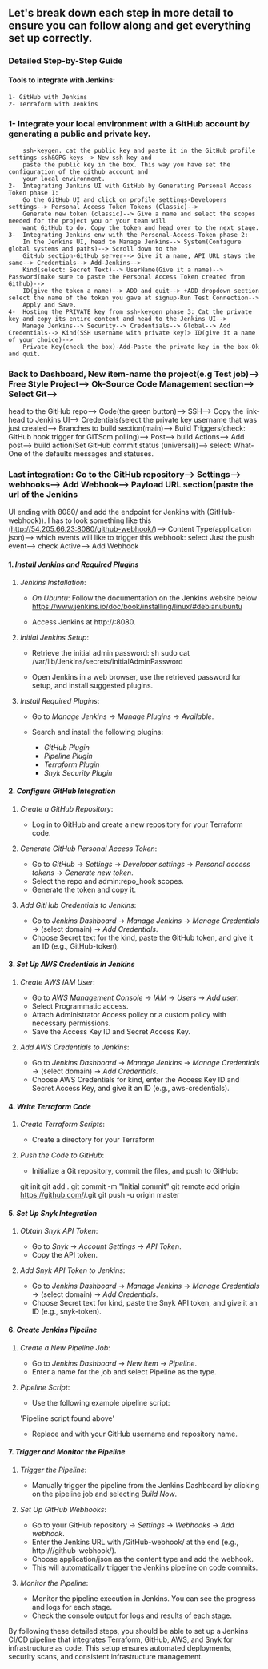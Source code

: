 ## Let's break down each step in more detail to ensure you can follow along and get everything set up correctly.

### Detailed Step-by-Step Guide

#### Tools to integrate with Jenkins:
    1- GitHub with Jenkins
    2- Terraform with Jenkins


### 1- Integrate your local environment with a GitHub account by generating a public and private key. 
        ssh-keygen. cat the public key and paste it in the GitHub profile settings-ssh&GPG keys--> New ssh key and
        paste the public key in the box. This way you have set the configuration of the github account and
        your local environment.
    2-  Integrating Jenkins UI with GitHub by Generating Personal Access Token phase 1: 
        Go the GitHub UI and click on profile settings-Developers settings--> Personal Access Token Tokens (Classic)-->
        Generate new token (classic)--> Give a name and select the scopes needed for the project you or your team will 
        want GitHub to do. Copy the token and head over to the next stage.
    3-  Integrating Jenkins env with the Personal-Access-Token phase 2: 
        In the Jenkins UI, head to Manage Jenkins--> System(Configure global systems and paths)--> Scroll down to the 
        GitHub section-GitHub server--> Give it a name, API URL stays the same--> Credentials--> Add-Jenkins--> 
        Kind(select: Secret Text)--> UserName(Give it a name)--> Password(make sure to paste the Personal Access Token created from Github)-->
        ID(give the token a name)--> ADD and quit--> +ADD dropdown section select the name of the token you gave at signup-Run Test Connection--> 
        Apply and Save.
    4-  Hosting the PRIVATE key from ssh-keygen phase 3: Cat the private key and copy its entire content and head to the Jenkins UI-->
        Manage Jenkins--> Security--> Credentials--> Global--> Add Credentials--> Kind(SSH username with private key)> ID(give it a name of your choice)-->
        Private Key(check the box)-Add-Paste the private key in the box-Ok and quit.

### Back to Dashboard, New item-name the project(e.g Test job)--> Free Style Project--> Ok-Source Code Management section--> Select Git-->
head to the GitHub repo--> Code(the green button)--> SSH--> Copy the link-head to Jenkins UI--> Credentials(select the private key username that was just created--> Branches to build section(main)--> Build Triggers(check: GitHub hook trigger for GITScm polling)--> Post--> build Actions--> Add post--> build action(Set GitHub commit status (universal))--> select: What-One of the defaults messages and statuses.


### Last integration: Go to the GitHub repository--> Settings--> webhooks--> Add Webhook--> Payload URL section(paste the url of the Jenkins 
UI ending with 8080/ and add the endpoint for Jenkins with (GitHub-webhook)). I has to look something like this (http://54.205.66.23:8080/github-webhook/)-->
Content Type(application json)--> which events will like to trigger this webhook: select Just the push event--> check Active--> Add Webhook


#### 1. *Install Jenkins and Required Plugins*

1. *Jenkins Installation*:
   - *On Ubuntu*: Follow the documentation on the Jenkins website below
     https://www.jenkins.io/doc/book/installing/linux/#debianubuntu
     
   - Access Jenkins at http://<your-server-ip>:8080.

2. *Initial Jenkins Setup*:
   - Retrieve the initial admin password:
     sh
     sudo cat /var/lib/Jenkins/secrets/initialAdminPassword
     
   - Open Jenkins in a web browser, use the retrieved password for setup, and install suggested plugins.

3. *Install Required Plugins*:
   - Go to *Manage Jenkins* -> *Manage Plugins* -> *Available*.

   - Search and install the following plugins:
     - *GitHub Plugin*
     - *Pipeline Plugin*
     - *Terraform Plugin*
     - *Snyk Security Plugin*

#### 2. *Configure GitHub Integration*

1. *Create a GitHub Repository*:
   - Log in to GitHub and create a new repository for your Terraform code.

2. *Generate GitHub Personal Access Token*:
   - Go to *GitHub* -> *Settings* -> *Developer settings* -> *Personal access tokens* -> *Generate new token*.
   - Select the repo and admin:repo_hook scopes.
   - Generate the token and copy it.

3. *Add GitHub Credentials to Jenkins*:
   - Go to *Jenkins Dashboard* -> *Manage Jenkins* -> *Manage Credentials* -> (select domain) -> *Add Credentials*.
   - Choose Secret text for the kind, paste the GitHub token, and give it an ID (e.g., GitHub-token).

#### 3. *Set Up AWS Credentials in Jenkins*

1. *Create AWS IAM User*:
   - Go to *AWS Management Console* -> *IAM* -> *Users* -> *Add user*.
   - Select Programmatic access.
   - Attach Administrator Access policy or a custom policy with necessary permissions.
   - Save the Access Key ID and Secret Access Key.

2. *Add AWS Credentials to Jenkins*:
   - Go to *Jenkins Dashboard* -> *Manage Jenkins* -> *Manage Credentials* -> (select domain) -> *Add Credentials*.
   - Choose AWS Credentials for kind, enter the Access Key ID and Secret Access Key, and give it an ID (e.g., aws-credentials).

#### 4. *Write Terraform Code*

1. *Create Terraform Scripts*:
   - Create a directory for your Terraform

2. *Push the Code to GitHub*:
   - Initialize a Git repository, commit the files, and push to GitHub:

  
   git init
   git add .
   git commit -m "Initial commit"
   git remote add origin https://github.com/<your-username>/<your-repo>.git
   git push -u origin master
   

#### 5. *Set Up Snyk Integration*

1. *Obtain Snyk API Token*:
   - Go to *Snyk* -> *Account Settings* -> *API Token*.
   - Copy the API token.

2. *Add Snyk API Token to Jenkins*:
   - Go to *Jenkins Dashboard* -> *Manage Jenkins* -> *Manage Credentials* -> (select domain) -> 
     *Add Credentials*.
   - Choose Secret text for kind, paste the Snyk API token, and give it an ID (e.g., snyk-token).

#### 6. *Create Jenkins Pipeline*

1. *Create a New Pipeline Job*:
   - Go to *Jenkins Dashboard* -> *New Item* -> *Pipeline*.
   - Enter a name for the job and select Pipeline as the type.

2. *Pipeline Script*:
   - Use the following example pipeline script:

    'Pipeline script found above'
   
   - Replace <your-username> and <your-repo> with your GitHub username and repository name.

#### 7. *Trigger and Monitor the Pipeline*

1. *Trigger the Pipeline*:
   - Manually trigger the pipeline from the Jenkins Dashboard by clicking on the pipeline job and selecting *Build Now*.

2. *Set Up GitHub Webhooks*:
   - Go to your GitHub repository -> *Settings* -> *Webhooks* -> *Add webhook*.
   - Enter the Jenkins URL with /GitHub-webhook/ at the end (e.g., http://<your-jenkins-url>/github-webhook/).
   - Choose application/json as the content type and add the webhook.
   - This will automatically trigger the Jenkins pipeline on code commits.

3. *Monitor the Pipeline*:
   - Monitor the pipeline execution in Jenkins. You can see the progress and logs for each stage.
   - Check the console output for logs and results of each stage.

By following these detailed steps, you should be able to set up a Jenkins CI/CD pipeline that integrates 
Terraform, GitHub, AWS, and Snyk for infrastructure as code. This setup ensures automated deployments, 
security scans, and consistent infrastructure management.
